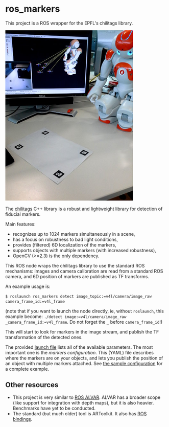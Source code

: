 ros_markers
===========

This project is a ROS wrapper for the EPFL's chilitags library.

![Nao looking at markers](doc/nao_markers.jpg)

The [chilitags](http://chili.epfl.ch/software) C++ library is a robust
and lightweight library for detection of fiducial markers.

Main features:
- recognizes up to 1024 markers simultaneously in a scene, 
- has a focus on robustness to bad light conditions, 
- provides (filtered) 6D localization of the markers,
- supports objects with multiple markers (with increased robustness),
- OpenCV (>=2.3) is the only dependency.

This ROS node wraps the chilitags library to use the standard ROS mechanisms:
images and camera calibration are read from a standard ROS camera, and 6D
position of markers are published as TF transforms.

An example usage is:

```
$ roslaunch ros_markers detect image_topic:=v4l/camera/image_raw camera_frame_id:=v4l_frame
```

(note that if you want to launch the node directly, ie, without `roslaunch`,
this example become: `./detect image:=v4l/camera/image_raw
_camera_frame_id:=v4l_frame`. Do not forget the `_` before `camera_frame_id`!)

This will start to look for markers in the image stream, and publish the TF
transformation of the detected ones.

The provided [launch file](launch/detect.launch) lists all of the available
parameters. The most important one is the *markers configuration*.  This (YAML)
file describes where the markers are on your objects, and lets you publish the
position of an object with multiple markers attached. See [the sample
configuration](config/markers_configuration_sample.yml) for a complete example.

Other resources
---------------

- This project is very similar to [ROS
ALVAR](http://wiki.ros.org/ar_track_alvar). ALVAR has a broader scope (like
support for integration with depth maps), but it is also heavier. Benchmarks
have yet to be conducted.
- The standard (but much older) tool is ARToolkit. It also has [ROS
  bindings](http://wiki.ros.org/artoolkit).

